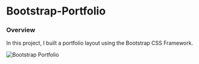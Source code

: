# Bootstrap-Portfolio

### Overview

In this project, I built a portfolio layout using the Bootstrap CSS Framework.

![Bootstrap Portfolio](https://zcdev.github.io/img/p3.png)